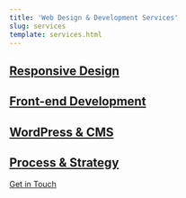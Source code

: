 ```yaml
---
title: 'Web Design & Development Services'
slug: services
template: services.html
---
```


## [Responsive Design](/responsive-design/)

## [Front-end Development](/front-end-development/)

## [WordPress & CMS](/wordpress-and-cms-integration/)

## [Process & Strategy](/process-and-strategy/)

[Get in Touch](/contact/)
